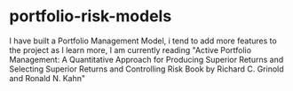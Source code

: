 # portfolio-risk-models
I have built a Portfolio Management Model, i tend to add more features to the project as I learn more, I am currently reading "Active Portfolio Management: A Quantitative Approach for Producing Superior Returns and Selecting Superior Returns and Controlling Risk Book by Richard C. Grinold and Ronald N. Kahn"

